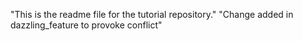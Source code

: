 "This is the readme file for the tutorial repository."
"Change added in dazzling_feature to provoke conflict"

